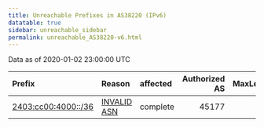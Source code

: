 ```yaml
---
title: Unreachable Prefixes in AS38220 (IPv6)
datatable: true
sidebar: unreachable_sidebar
permalink: unreachable_AS38220-v6.html
---
```


Data as of 2020-01-02 23:00:00 UTC


<div class="datatable-begin"></div>

| Prefix                                                           | Reason                                                                                                     | affected   |   Authorized AS |   MaxLength | Anchor                                       |   unreachable /48s |
|:-----------------------------------------------------------------|:-----------------------------------------------------------------------------------------------------------|:-----------|----------------:|------------:|:---------------------------------------------|-------------------:|
| [2403:cc00:4000::/36](https://stat.ripe.net/2403:cc00:4000::/36) | [INVALID ASN](https://rpki-validator.ripe.net/announcement-preview?asn=AS38220&prefix=2403:cc00:4000::/36) | complete   |           45177 |          36 | [APNIC](unreachable_APNIC_RPKI_Root-v6.html) |               4096 |

<div class="datatable-end"></div>